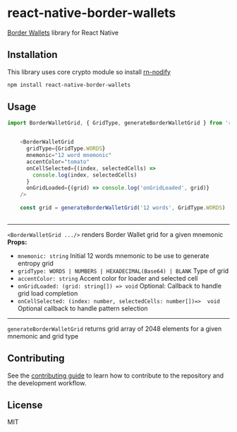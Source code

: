 # react-native-border-wallets

[Border Wallets](https://www.borderwallets.com/ "Border Wallets") library for React Native

## Installation
This library uses core crypto module so install [rn-nodify](https://github.com/tradle/rn-nodeify "rn-nodify")

```sh
npm install react-native-border-wallets
```

## Usage

```js
import BorderWalletGrid, { GridType, generateBorderWalletGrid } from 'react-native-border-wallets';


    <BorderWalletGrid
      gridType={GridType.WORDS}
      mnemonic="12 word mnemonic"
      accentColor="tomato"
      onCellSelected={(index, selectedCells) =>
        console.log(index, selectedCells)
      }
      onGridLoaded={(grid) => console.log('onGridLoaded', grid)}
    />
	
	const grid = generateBorderWalletGrid('12 words', GridType.WORDS)
	
```
---

`<BorderWalletGrid .../>` renders Border Wallet grid for a given mnemonic
**Props:**
- `mnemonic: string`
	Initial 12 words mnemonic to be use to generate entropy grid
- `gridType: WORDS | NUMBERS | HEXADECIMAL(Base64) | BLANK`
	Type of grid
-  `accentColor: string`
	Accent color for loader and selected cell
- `onGridLoaded: (grid: string[]) => void`
	Optional: Callback to handle grid load completion
- `onCellSelected: (index: number, selectedCells: number[])=>  void`
	Optional callback to handle pattern selection
---

`generateBorderWalletGrid` returns grid array of 2048 elements for a given mnemonic and grid type

## Contributing

See the [contributing guide](CONTRIBUTING.md) to learn how to contribute to the repository and the development workflow.

## License

MIT


